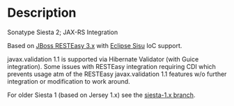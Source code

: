 <!--

    Copyright (c) 2007-2014 Sonatype, Inc. All rights reserved.

    This program is licensed to you under the Apache License Version 2.0,
    and you may not use this file except in compliance with the Apache License Version 2.0.
    You may obtain a copy of the Apache License Version 2.0 at http://www.apache.org/licenses/LICENSE-2.0.

    Unless required by applicable law or agreed to in writing,
    software distributed under the Apache License Version 2.0 is distributed on an
    "AS IS" BASIS, WITHOUT WARRANTIES OR CONDITIONS OF ANY KIND, either express or implied.
    See the Apache License Version 2.0 for the specific language governing permissions and limitations there under.

-->
# Description

Sonatype Siesta 2; JAX-RS Integration

Based on [JBoss RESTEasy 3.x](http://resteasy.jboss.org/) with [Eclipse Sisu](http://eclipse.org/sisu) IoC support.

javax.validation 1.1 is supported via Hibernate Validator (with Guice integration).  Some issues with RESTEasy integration requiring CDI which prevents usage atm of the RESTEasy javax.validation 1.1 features w/o further integration or modification to work around.

For older Siesta 1 (based on Jersey 1.x) see the [siesta-1.x branch](https://github.com/sonatype/sisu-siesta/tree/siesta-1.x).
